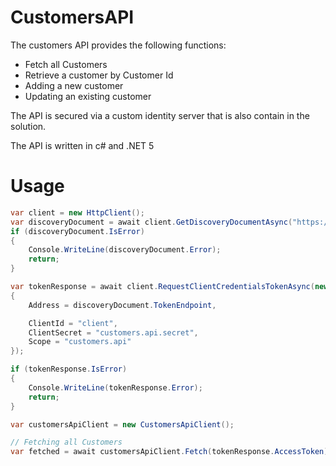 # CustomersAPI

The customers API provides the following functions:
* Fetch all Customers 
* Retrieve a customer by Customer Id
* Adding a new customer
* Updating an existing customer

The API is secured via a custom identity server that is also contain in the solution.

The API is written in c# and .NET 5

# Usage
```cs
var client = new HttpClient();
var discoveryDocument = await client.GetDiscoveryDocumentAsync("https://localhost:5001");
if (discoveryDocument.IsError)
{
	Console.WriteLine(discoveryDocument.Error);
	return;
}

var tokenResponse = await client.RequestClientCredentialsTokenAsync(new ClientCredentialsTokenRequest
{
	Address = discoveryDocument.TokenEndpoint,

	ClientId = "client",
	ClientSecret = "customers.api.secret",
	Scope = "customers.api"
});

if (tokenResponse.IsError)
{
	Console.WriteLine(tokenResponse.Error);
	return;
}

var customersApiClient = new CustomersApiClient();

// Fetching all Customers
var fetched = await customersApiClient.Fetch(tokenResponse.AccessToken);
```
